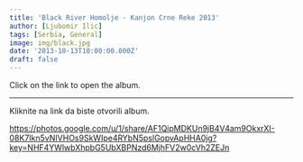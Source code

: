 ```yaml
---
title: 'Black River Homolje - Kanjon Crne Reke 2013'
author: [Ljubomir Ilic]
tags: [Serbia, General]
image: img/black.jpg
date: '2013-10-13T10:00:00.000Z'
draft: false
---
```


Click on the link to open the album.

------

Kliknite na link da biste otvorili album.

https://photos.google.com/u/1/share/AF1QipMDKUn9jB4V4am9OkxrXI-08K7Ikn5vNIVHOs9SkWIpe4RYbN5pslGopvApHHA0jg?key=NHF4YWlwbXhpbG5UbXBPNzd6MjhFV2w0cVh2ZEJn
